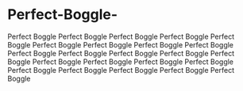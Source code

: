 # Perfect-Boggle-
Perfect Boggle Perfect Boggle Perfect Boggle Perfect Boggle Perfect Boggle Perfect Boggle Perfect Boggle Perfect Boggle Perfect Boggle Perfect Boggle Perfect Boggle Perfect Boggle Perfect Boggle Perfect Boggle Perfect Boggle Perfect Boggle Perfect Boggle Perfect Boggle Perfect Boggle Perfect Boggle Perfect Boggle Perfect Boggle Perfect Boggle 
